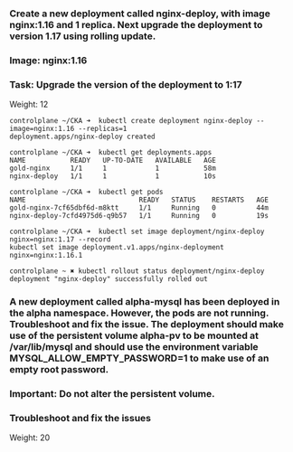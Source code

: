 ### Create a new deployment called nginx-deploy, with image nginx:1.16 and 1 replica. Next upgrade the deployment to version 1.17 using rolling update.

### Image: nginx:1.16

### Task: Upgrade the version of the deployment to 1:17

Weight: 12 

``` 
controlplane ~/CKA ➜  kubectl create deployment nginx-deploy --image=nginx:1.16 --replicas=1 
deployment.apps/nginx-deploy created

controlplane ~/CKA ➜  kubectl get deployments.apps 
NAME           READY   UP-TO-DATE   AVAILABLE   AGE
gold-nginx     1/1     1            1           58m
nginx-deploy   1/1     1            1           10s

controlplane ~/CKA ➜  kubectl get pods 
NAME                            READY   STATUS    RESTARTS   AGE
gold-nginx-7cf65dbf6d-m8ktt     1/1     Running   0          44m
nginx-deploy-7cfd4975d6-q9b57   1/1     Running   0          19s

controlplane ~/CKA ➜  kubectl set image deployment/nginx-deploy nginx=nginx:1.17 --record
kubectl set image deployment.v1.apps/nginx-deployment nginx=nginx:1.16.1

controlplane ~ ✖ kubectl rollout status deployment/nginx-deploy 
deployment "nginx-deploy" successfully rolled out
``` 

### A new deployment called alpha-mysql has been deployed in the alpha namespace. However, the pods are not running. Troubleshoot and fix the issue. The deployment should make use of the persistent volume alpha-pv to be mounted at /var/lib/mysql and should use the environment variable MYSQL_ALLOW_EMPTY_PASSWORD=1 to make use of an empty root password.

### Important: Do not alter the persistent volume.

### Troubleshoot and fix the issues

Weight: 20

``` 
